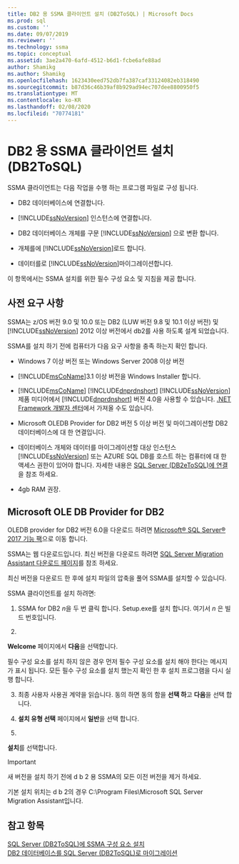 ```yaml
---
title: DB2 용 SSMA 클라이언트 설치 (DB2ToSQL) | Microsoft Docs
ms.prod: sql
ms.custom: ''
ms.date: 09/07/2019
ms.reviewer: ''
ms.technology: ssma
ms.topic: conceptual
ms.assetid: 3ae2a470-6afd-4512-b6d1-fcbe6afe88ad
author: Shamikg
ms.author: Shamikg
ms.openlocfilehash: 1623430eed752db7fa387caf33124082eb318490
ms.sourcegitcommit: b87d36c46b39af8b929ad94ec707dee8800950f5
ms.translationtype: MT
ms.contentlocale: ko-KR
ms.lasthandoff: 02/08/2020
ms.locfileid: "70774181"
---
```

# <a name="installing-ssma-for-db2-client-db2tosql"></a>DB2 용 SSMA 클라이언트 설치 (DB2ToSQL)

SSMA 클라이언트는 다음 작업을 수행 하는 프로그램 파일로 구성 됩니다.  
  
- DB2 데이터베이스에 연결합니다.  
  
- 
  [!INCLUDE[ssNoVersion](../../includes/ssnoversion-md.md)] 인스턴스에 연결합니다.  
  
- DB2 데이터베이스 개체를 구문 [!INCLUDE[ssNoVersion](../../includes/ssnoversion-md.md)] 으로 변환 합니다.  
  
- 개체를에 [!INCLUDE[ssNoVersion](../../includes/ssnoversion-md.md)]로드 합니다.  
  
- 데이터를로 [!INCLUDE[ssNoVersion](../../includes/ssnoversion-md.md)]마이그레이션합니다.  
  
이 항목에서는 SSMA 설치를 위한 필수 구성 요소 및 지침을 제공 합니다.  
  
## <a name="prerequisites"></a>사전 요구 사항

SSMA는 z/OS 버전 9.0 및 10.0 또는 DB2 (LUW 버전 9.8 및 10.1 이상 버전) 및 [!INCLUDE[ssNoVersion](../../includes/ssnoversion-md.md)] 2012 이상 버전에서 db2를 사용 하도록 설계 되었습니다.  
  
SSMA를 설치 하기 전에 컴퓨터가 다음 요구 사항을 충족 하는지 확인 합니다.  
  
- Windows 7 이상 버전 또는 Windows Server 2008 이상 버전  
  
- [!INCLUDE[msCoName](../../includes/msconame_md.md)]3.1 이상 버전을 Windows Installer 합니다.  
  
- [!INCLUDE[msCoName](../../includes/msconame_md.md)] [!INCLUDE[dnprdnshort](../../includes/dnprdnshort_md.md)] [!INCLUDE[ssNoVersion](../../includes/ssnoversion-md.md)] 제품 미디어에서 [!INCLUDE[dnprdnshort](../../includes/dnprdnshort_md.md)] 버전 4.0을 사용할 수 있습니다. [.NET Framework 개발자 센터](https://go.microsoft.com/fwlink/?LinkId=48882)에서 가져올 수도 있습니다.  
  
- Microsoft OLEDB Provider for DB2 버전 5 이상 버전 및 마이그레이션할 DB2 데이터베이스에 대 한 연결입니다.  
  
- 데이터베이스 개체와 데이터를 마이그레이션할 대상 인스턴스 [!INCLUDE[ssNoVersion](../../includes/ssnoversion-md.md)] 또는 AZURE SQL DB를 호스트 하는 컴퓨터에 대 한 액세스 권한이 있어야 합니다. 자세한 내용은 [SQL Server &#40;DB2eToSQL&#41;에 연결 ](../../ssma/db2/connecting-to-sql-server-db2etosql.md)을 참조 하세요.  
  
- 4gb RAM 권장.  
  
## <a name="microsoft-oledb-provider-for-db2"></a>Microsoft OLE DB Provider for DB2  

OLEDB provider for DB2 버전 6.0을 다운로드 하려면 [Microsoft® SQL Server® 2017 기능 팩](https://www.microsoft.com/download/details.aspx?id=55992)으로 이동 합니다.

SSMA는 웹 다운로드입니다. 최신 버전을 다운로드 하려면 [SQL Server Migration Assistant 다운로드 페이지](https://aka.ms/ssmafordb2)를 참조 하세요.  
  
최신 버전을 다운로드 한 후에 설치 파일의 압축을 풀어 SSMA를 설치할 수 있습니다.  
  
SSMA 클라이언트를 설치 하려면:
  
1. SSMA for DB2 *n*을 두 번 클릭 합니다. Setup.exe를 설치 합니다. 여기서 *n* 은 빌드 번호입니다.  
  
2. 
  **Welcome** 페이지에서 **다음**을 선택합니다.  
  
   필수 구성 요소를 설치 하지 않은 경우 먼저 필수 구성 요소를 설치 해야 한다는 메시지가 표시 됩니다. 모든 필수 구성 요소를 설치 했는지 확인 한 후 설치 프로그램을 다시 실행 합니다.  
  
3. 최종 사용자 사용권 계약을 읽습니다. 동의 하면 동의 함을 **선택 하**고 **다음**을 선택 합니다.  
  
4. **설치 유형 선택** 페이지에서 **일반**을 선택 합니다.  
  
5. 
  **설치**를 선택합니다.  
  
> [!IMPORTANT]  
> 새 버전을 설치 하기 전에 d b 2 용 SSMA의 모든 이전 버전을 제거 하세요.
  
기본 설치 위치는 d b 2의 경우 C:\Program Files\Microsoft SQL Server Migration Assistant입니다.  
  
## <a name="see-also"></a>참고 항목

[SQL Server &#40;DB2ToSQL&#41;에 SSMA 구성 요소 설치](../../ssma/db2/installing-ssma-components-on-sql-server-db2tosql.md)  
[DB2 데이터베이스를 SQL Server &#40;DB2ToSQL&#41;로 마이그레이션](../../ssma/db2/migrating-db2-databases-to-sql-server-db2tosql.md)  
